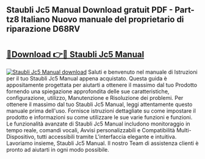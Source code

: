 ## Staubli Jc5 Manual Download gratuit PDF - Part-tz8 Italiano Nuovo manuale del proprietario di riparazione D68RV

# <h2><a href="http://dfairrv.blite.top/?on=Staubli+Jc5+Manual">🔗Download 👉🔴 Staubli Jc5 Manual</a></h2>

[![Staubli Jc5 Manual download](https://i.imgur.com/lujVjoI.png)](http://dfairrv.blite.top/?on=Staubli+Jc5+Manual)
Saluti e benvenuto nel manuale di Istruzioni per il tuo Staubli Jc5 Manual appena acquistato. Questa guida è appositamente progettata per aiutarti a ottenere il massimo dal tuo Prodotto fornendo una spiegazione approfondita delle sue caratteristiche, configurazione, utilizzo, Manutenzione e Risoluzione dei problemi. Per ottenere il massimo dal tuo Staubli Jc5 Manual, leggi attentamente questo manuale prima dell'uso. Fornisce istruzioni dettagliate su come impostare il prodotto e informazioni su come utilizzare le sue varie funzioni e funzioni. Le funzionalità avanzate di Staubli Jc5 Manual includono monitoraggio in tempo reale, comandi vocali, Avvisi personalizzabili e Compatibilità Multi-Dispositivo, tutti accessibili tramite L'interfaccia elegante e intuitiva. Lavoriamo insieme, Staubli Jc5 Manual. Il nostro Team di assistenza clienti è pronto ad aiutarti in ogni modo possibile.
